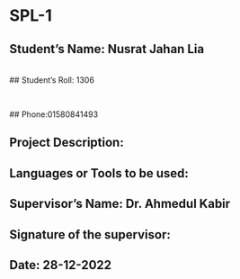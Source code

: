 # SPL-1
## Student’s Name: Nusrat Jahan Lia

<br/>
## Student’s Roll: 1306     <pre>    </pre>                           ## Phone:01580841493

## Project Description:



## Languages or Tools to be used:

## Supervisor’s Name: Dr. Ahmedul Kabir

## Signature of the supervisor:
## Date: 28-12-2022
